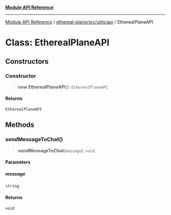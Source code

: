 [**Module API Reference**](../../../../../README.md)

***

[Module API Reference](../../../../../README.md) / [ethereal-plane/src/utils/api](../README.md) / EtherealPlaneAPI

# Class: EtherealPlaneAPI

## Constructors

### Constructor

> **new EtherealPlaneAPI**(): `EtherealPlaneAPI`

#### Returns

`EtherealPlaneAPI`

## Methods

### sendMessageToChat()

> **sendMessageToChat**(`message`): `void`

#### Parameters

##### message

`string`

#### Returns

`void`
